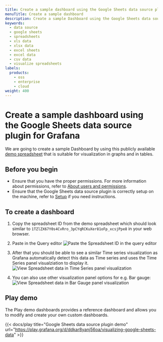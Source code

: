 ```yaml
---
title: Create a sample dashboard using the Google Sheets data source plugin for Grafana
menuTitle: Create a sample dashboard
description: Create a sample Dashboard using the Google Sheets data source plugin to visualize Google Spreadsheets data in Grafana.
keywords:
  - data source
  - google sheets
  - spreadsheets
  - xls data
  - xlsx data
  - excel sheets
  - excel data
  - csv data
  - visualize spreadsheets
labels:
  products:
    - oss
    - enterprise
    - cloud
weight: 400
---
```


# Create a sample dashboard using the Google Sheets data source plugin for Grafana

We are going to create a sample Dashboard by using this publicly available [demo spreadsheet](https://docs.google.com/spreadsheets/d/1TZlZX67Y0s4CvRro_3pCYqRCKuXer81oFp_xcsjPpe8/edit?usp=sharing) that is suitable for visualization in graphs and in tables.

## Before you begin

- Ensure that you have the proper permissions. For more information about permissions, refer to [About users and permissions](https://grafana.com/docs/grafana/latest/administration/roles-and-permissions/).
- Ensure that the Google Sheets data source plugin is correctly setup on the machine, refer to [Setup](./setup/) if you need instructions.

## To create a dashboard

1. Copy the spreadsheet ID from the demo spreadsheet which should look similar to `1TZlZX67Y0s4CvRro_3pCYqRCKuXer81oFp_xcsjPpe8` in your web browser.

1. Paste in the Query editor
   ![Paste the Spreadsheet ID in the query editor](/media/docs/plugins/google-sheets-example-1.png)

1. After that you should be able to see a similar Time series visualization as Grafana automatically detect this data as Time series and uses the Time Series panel visualziation to display it.
   ![View Spreadsheet data in Time Series panel visualization](/media/docs/plugins/google-sheets-example-2.png)

1. You can also use other visualization panel options for e.g. Bar gauge:
   ![View Spreadsheet data in Bar Gauge panel visualization ](/media/docs/plugins/google-sheets-example-3.png)

## Play demo

The Play demo dashboards provides a reference dashboard and allows you to modify and create your own custom dashboards.

{{< docs/play title="Google Sheets data source plugin demo" url="https://play.grafana.org/d/ddkar8yanj56oa/visualizing-google-sheets-data" >}}
